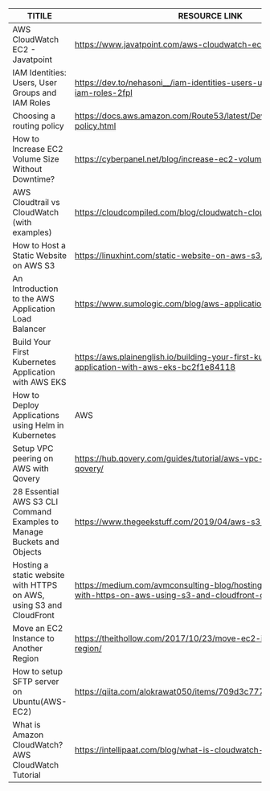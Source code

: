 


| TITILE  | RESOURCE LINK |
| ------------- | -------------  |
|  AWS CloudWatch EC2 - Javatpoint | https://www.javatpoint.com/aws-cloudwatch-ec2  |
|  IAM Identities: Users, User Groups and IAM Roles  | https://dev.to/nehasoni__/iam-identities-users-user-groups-and-iam-roles-2fpl | 
| Choosing a routing policy | https://docs.aws.amazon.com/Route53/latest/DeveloperGuide/routing-policy.html | 
| How to Increase EC2 Volume Size Without Downtime?  | https://cyberpanel.net/blog/increase-ec2-volume-size/ |
| AWS Cloudtrail vs CloudWatch (with examples) | https://cloudcompiled.com/blog/cloudwatch-cloudtrail-difference/  |
| How to Host a Static Website on AWS S3 | https://linuxhint.com/static-website-on-aws-s3/ |
| An Introduction to the AWS Application Load Balancer | https://www.sumologic.com/blog/aws-application-load-balancer/ |
| Build Your First Kubernetes Application with AWS EKS  | https://aws.plainenglish.io/building-your-first-kubernetes-application-with-aws-eks-bc2f1e84118  |
| How to Deploy Applications using Helm in Kubernetes |AWS| | https://medium.com/avmconsulting-blog/deploying-applications-using-helm-in-kubernetes-b5c8b609e4b5  |
| Setup VPC peering on AWS with Qovery  |  https://hub.qovery.com/guides/tutorial/aws-vpc-peering-with-qovery/  |
| 28 Essential AWS S3 CLI Command Examples to Manage Buckets and Objects | https://www.thegeekstuff.com/2019/04/aws-s3-cli-examples/ |
| Hosting a static website with HTTPS on AWS, using S3 and CloudFront | https://medium.com/avmconsulting-blog/hosting-a-static-website-with-https-on-aws-using-s3-and-cloudfront-d32655fc0dab  |
| Move an EC2 Instance to Another Region | https://theithollow.com/2017/10/23/move-ec2-instance-another-region/ |
| How to setup SFTP server on Ubuntu(AWS-EC2) | https://qiita.com/alokrawat050/items/709d3c777407ab658aa9  | 
|  What is Amazon CloudWatch? AWS CloudWatch Tutorial  | https://intellipaat.com/blog/what-is-cloudwatch-in-aws/ | 